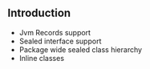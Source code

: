 ## Introduction

* Jvm Records support
* Sealed interface support
* Package wide sealed class hierarchy
* Inline classes 

